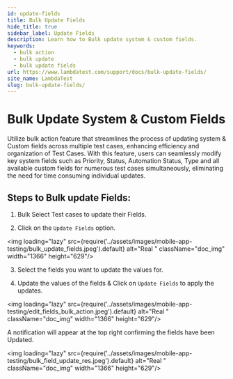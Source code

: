 ```yaml
---
id: update-fields
title: Bulk Update Fields
hide_title: true
sidebar_label: Update Fields
description: Learn how to Bulk update system & custom fields.
keywords:
  - bulk action
  - bulk update
  - bulk update fields
url: https://www.lambdatest.com/support/docs/bulk-update-fields/
site_name: LambdaTest
slug: bulk-update-fields/
---
```


<script type="application/ld+json"
      dangerouslySetInnerHTML={{ __html: JSON.stringify({
       "@context": "https://schema.org",
        "@type": "BreadcrumbList",
        "itemListElement": [{
          "@type": "ListItem",
          "position": 1,
          "name": "LambdaTest",
          "item": "https://www.lambdatest.com"
        },{
          "@type": "ListItem",
          "position": 2,
          "name": "Support",
          "item": "https://www.lambdatest.com/support/docs/"
        },{
          "@type": "ListItem",
          "position": 3,
          "name": "Bulk Update Fields",
          "item": "https://www.lambdatest.com/support/docs/bilk-update-fields/"
        }]
      })
    }}
></script>

# Bulk Update System & Custom Fields

Utilize bulk action feature that streamlines the process of updating system & Custom fields across multiple test cases, enhancing efficiency and organization of Test Cases. With this feature, users can seamlessly modify key system fields such as Priority, Status, Automation Status, Type and all available custom fields for numerous test cases simultaneously, eliminating the need for time consuming individual updates.

## Steps to Bulk update Fields:

1. Bulk Select Test cases to update their Fields.

2. Click on the `Update Fields` option.

<img loading="lazy" src={require('../assets/images/mobile-app-testing/bulk_update_fields.jpeg').default} alt="Real "  className="doc_img" width="1366" height="629"/>

3. Select the fields you want to update the values for. 

4. Update the values of the fields & Click on `Update Fields` to apply the updates.

<img loading="lazy" src={require('../assets/images/mobile-app-testing/edit_fields_bulk_action.jpeg').default} alt="Real "  className="doc_img" width="1366" height="629"/>

A notification will appear at the top right confirming the fields have been Updated.

<img loading="lazy" src={require('../assets/images/mobile-app-testing/bulk_field_update_res.jpeg').default} alt="Real "  className="doc_img" width="1366" height="629"/>